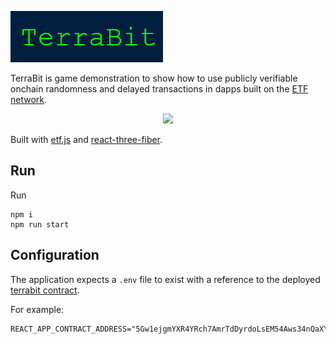 ![](./public/title.png)

TerraBit is game demonstration to show how to use publicly verifiable onchain randomness and delayed transactions in dapps built on the [ETF network](https://etf.idealabs.network).

<p align="center">
    <img src="./public/hex.gif" /> 
</p>

Built with [etf.js](https://github.com/ideal-lab5/etf.js) and [react-three-fiber](https://github.com/pmndrs/react-three-fiber).

## Run

Run 

```
npm i
npm run start
```

## Configuration

The application expects a `.env` file to exist with a reference to the deployed [terrabit contract](https://github.com/ideal-lab5/contracts/tree/main/examples/transmutation).

For example:

``` 
REACT_APP_CONTRACT_ADDRESS="5Gw1ejgmYXR4YRch7AmrTdDyrdoLsEM54Aws34nQaXYWrzqj"
```